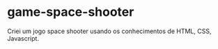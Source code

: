 # game-space-shooter
Criei um jogo space shooter usando os conhecimentos de HTML, CSS, Javascript. 
